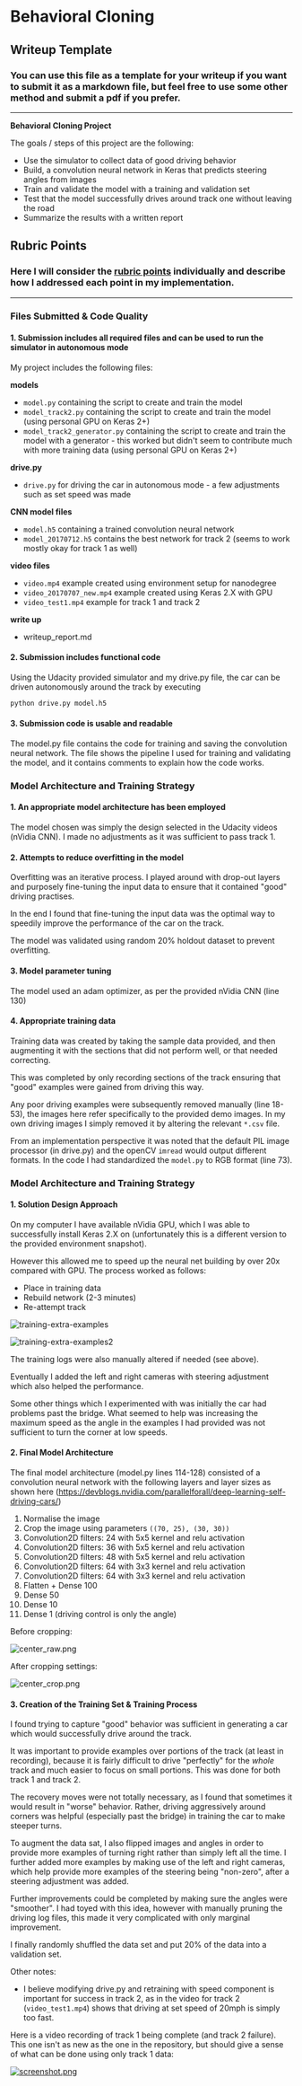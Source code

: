 # Behavioral Cloning

## Writeup Template

### You can use this file as a template for your writeup if you want to submit it as a markdown file, but feel free to use some other method and submit a pdf if you prefer.

---

**Behavioral Cloning Project**

The goals / steps of this project are the following:

* Use the simulator to collect data of good driving behavior
* Build, a convolution neural network in Keras that predicts steering angles from images
* Train and validate the model with a training and validation set
* Test that the model successfully drives around track one without leaving the road
* Summarize the results with a written report


## Rubric Points

### Here I will consider the [rubric points](https://review.udacity.com/#!/rubrics/432/view) individually and describe how I addressed each point in my implementation.  

---

### Files Submitted & Code Quality

#### 1. Submission includes all required files and can be used to run the simulator in autonomous mode

My project includes the following files:  

**models**

* `model.py` containing the script to create and train the model
* `model_track2.py` containing the script to create and train the model (using personal GPU on Keras 2+)
* `model_track2_generator.py` containing the script to create and train the model with a generator - this worked but didn't seem to contribute much with more training data (using personal GPU on Keras 2+)

**drive.py**

* `drive.py` for driving the car in autonomous mode - a few adjustments such as set speed was made

**CNN model files** 

* `model.h5` containing a trained convolution neural network 
* `model_20170712.h5` contains the best network for track 2 (seems to work mostly okay for track 1 as well)

**video files**

* `video.mp4` example created using environment setup for nanodegree
* `video_20170707_new.mp4` example created using Keras 2.X with GPU
* `video_test1.mp4` example for track 1 and track 2

**write up**

* writeup_report.md 

#### 2. Submission includes functional code

Using the Udacity provided simulator and my drive.py file, the car can be driven autonomously around the track by executing 

```sh
python drive.py model.h5
```

#### 3. Submission code is usable and readable

The model.py file contains the code for training and saving the convolution neural network. The file shows the pipeline I used for training and validating the model, and it contains comments to explain how the code works.

### Model Architecture and Training Strategy

#### 1. An appropriate model architecture has been employed

The model chosen was simply the design selected in the Udacity videos (nVidia CNN). I made no adjustments as it was sufficient to pass track 1.

#### 2. Attempts to reduce overfitting in the model

Overfitting was an iterative process. I played around with drop-out layers and purposely fine-tuning the input data to ensure that it contained "good" driving practises. 

In the end I found that fine-tuning the input data was the optimal way to speedily improve the performance of the car on the track.

The model was validated using random 20% holdout dataset to prevent overfitting. 

#### 3. Model parameter tuning

The model used an adam optimizer, as per the provided nVidia CNN (line 130)

#### 4. Appropriate training data

Training data was created by taking the sample data provided, and then augmenting it with the sections that did not perform well, or that needed correcting. 

This was completed by only recording sections of the track ensuring that "good" examples were gained from driving this way.

Any poor driving examples were subsequently removed manually (line 18-53), the images here refer specifically to the provided demo images. In my own driving images I simply removed it by altering the relevant `*.csv` file. 

From an implementation perspective it was noted that the default PIL image processor (in drive.py) and the openCV `imread` would output different formats. In the code I had standardized the `model.py` to RGB format (line 73). 

### Model Architecture and Training Strategy

#### 1. Solution Design Approach

On my computer I have available nVidia GPU, which I was able to successfully install Keras 2.X on (unfortunately this is a different version to the provided environment snapshot). 

However this allowed me to speed up the neural net building by over 20x compared with GPU. The process worked as follows:

*  Place in training data
*  Rebuild network (2-3 minutes)
*  Re-attempt track

![training-extra-examples](training-extra-examples.png)

![training-extra-examples2](training-extra-examples2.png)

The training logs were also manually altered if needed (see above). 

Eventually I added the left and right cameras with steering adjustment which also helped the performance. 

Some other things which I experimented with was initially the car had problems past the bridge. What seemed to help was increasing the maximum speed as the angle in the examples I had provided was not sufficient to turn the corner at low speeds. 

#### 2. Final Model Architecture

The final model architecture (model.py lines 114-128) consisted of a convolution neural network with the following layers and layer sizes as shown here (https://devblogs.nvidia.com/parallelforall/deep-learning-self-driving-cars/)

1.  Normalise the image 
2.  Crop the image using parameters `((70, 25), (30, 30))`
3.  Convolution2D filters: 24 with 5x5 kernel and relu activation
4.  Convolution2D filters: 36 with 5x5 kernel and relu activation
5.  Convolution2D filters: 48 with 5x5 kernel and relu activation
6.  Convolution2D filters: 64 with 3x3 kernel and relu activation
7.  Convolution2D filters: 64 with 3x3 kernel and relu activation
8.  Flatten + Dense 100
9.  Dense 50
10. Dense 10
11. Dense 1 (driving control is only the angle)

Before cropping:

![center_raw.png](center_raw.png)

After cropping settings:

![center_crop.png](center_crop.png)

#### 3. Creation of the Training Set & Training Process

I found trying to capture "good" behavior was sufficient in generating a car which would successfully drive around the track. 

It was important to provide examples over portions of the track (at least in recording), because it is fairly difficult to drive "perfectly" for the _whole_ track and much easier to focus on small portions. This was done for both track 1 and track 2. 

The recovery moves were not totally necessary, as I found that sometimes it would result in "worse" behavior. Rather, driving aggressively around corners was helpful (especially past the bridge) in training the car to make steeper turns.

To augment the data sat, I also flipped images and angles in order to provide more examples of turning right rather than simply left all the time. I further added more examples by making use of the left and right cameras, which help provide more examples of the steering being "non-zero", after a steering adjustment was added. 

Further improvements could be completed by making sure the angles were "smoother". I had toyed with this idea, however with manually pruning the driving log files, this made it very complicated with only marginal improvement. 

I finally randomly shuffled the data set and put 20% of the data into a validation set. 

Other notes: 

*  I believe modifying drive.py and retraining with speed component is important for success in track 2, as in the video for track 2 (`video_test1.mp4`) shows that driving at set speed of 20mph is simply too fast. 


Here is a video recording of track 1 being complete (and track 2 failure). This one isn't as new as the one in the repository, but should give a sense of what can be done using only track 1 data: 

[![screenshot.png](screenshot.png)](https://www.youtube.com/watch?v=juT66CbOJpo)










